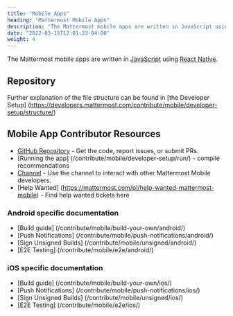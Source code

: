 ```yaml
---
title: "Mobile Apps"
heading: "Mattermost Mobile Apps"
description: "The Mattermost mobile apps are written in JavaScript using React Native. Learn more about our mobile app repo, community channel and more."
date: "2022-03-15T12:01:23-04:00"
weight: 4
---
```


The Mattermost mobile apps are written in [JavaScript](https://developer.mozilla.org/en-US/docs/Web/JavaScript) using [React Native](https://facebook.github.io/react-native/).

## Repository

Further explanation of the file structure can be found in [the Developer Setup] (https://developers.mattermost.com/contribute/mobile/developer-setup/structure/)


## Mobile App Contributor Resources
 - [GitHub Repository](https://github.com/mattermost/mattermost-mobile) - Get the code, report issues, or submit PRs.
 - [Running the app] (/contribute/mobile/developer-setup/run/) - compile recommendations
 - [Channel](https://community.mattermost.com/core/channels/native-mobile-apps)  - Use the channel to interact with other Mattermost Mobile developers.
 - [Help Wanted] (https://mattermost.com/pl/help-wanted-mattermost-mobile) - Find help wanted tickets here

### Android specific documentation
 - [Build guide] (/contribute/mobile/build-your-own/android/)
 - [Push Notifications] (/contribute/mobile/push-notifications/android/)
 - [Sign Unsigned Builds] (/contribute/mobile/unsigned/android/)
 - [E2E Testing] (/contribute/mobile/e2e/android/)
 
### iOS specific documentation
 - [Build guide] (/contribute/mobile/build-your-own/ios/)
 - [Push Notifications] (/contribute/mobile/push-notifications/ios/)
 - [Sign Unsigned Builds] (/contribute/mobile/unsigned/ios/)
 - [E2E Testing] (/contribute/mobile/e2e/ios/)
